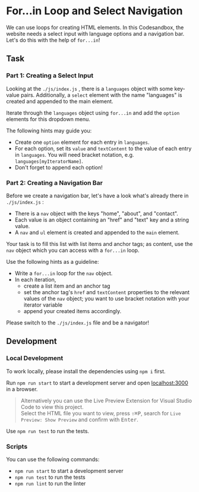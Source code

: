 # For...in Loop and Select Navigation

We can use loops for creating HTML elements. In this Codesandbox, the website needs a select input with language options and a navigation bar. Let's do this with the help of `for...in`!

## Task

### Part 1: Creating a Select Input

Looking at the `./js/index.js` , there is a `languages` object with some key-value pairs. Additionally, a `select` element with the name "languages" is created and appended to the main element.

Iterate through the `languages` object using `for...in` and add the `option` elements for this dropdown menu.

The following hints may guide you:

-   Create one `option` element for each entry in `languages`.
-   For each option, set its `value` and `textContent` to the value of each entry in `languages`. You will need bracket notation, e.g. `languages[myIteratorName]`.
-   Don't forget to append each option!

### Part 2: Creating a Navigation Bar

Before we create a navigation bar, let's have a look what's already there in `./js/index.js` :

-   There is a `nav` object with the keys "home", "about", and "contact".
-   Each value is an object containing an "href" and "text" key and a string value.
-   A `nav` and `ul` element is created and appended to the `main` element.

Your task is to fill this list with list items and anchor tags; as content, use the `nav` object which you can access with a `for...in` loop.

Use the following hints as a guideline:

-   Write a `for...in` loop for the `nav` object.
-   In each iteration,
    -   create a list item and an anchor tag
    -   set the anchor tag's `href` and `textContent` properties to the relevant values of the `nav` object; you want to use bracket notation with your iterator variable
    -   append your created items accordingly.

Please switch to the `./js/index.js` file and be a navigator!

## Development

### Local Development

To work locally, please install the dependencies using `npm i` first.

Run `npm run start` to start a development server and open [localhost:3000](http://localhost:3000) in a browser.

> Alternatively you can use the Live Preview Extension for Visual Studio Code to view this project.  
> Select the HTML file you want to view, press <kbd>⇧</kbd><kbd>⌘</kbd><kbd>P</kbd>, search for `Live Preview: Show Preview` and confirm with <kbd>Enter</kbd>.

Use `npm run test` to run the tests.

### Scripts

You can use the following commands:

-   `npm run start` to start a development server
-   `npm run test` to run the tests
-   `npm run lint` to run the linter
